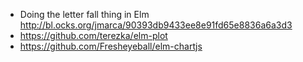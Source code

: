 - Doing the letter fall thing in Elm http://bl.ocks.org/jmarca/90393db9433ee8e91fd65e8836a6a3d3
- https://github.com/terezka/elm-plot
- https://github.com/Fresheyeball/elm-chartjs
